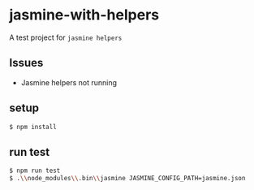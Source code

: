 # jasmine-with-helpers

A test project for `jasmine helpers`


## Issues
* Jasmine helpers not running


## setup

```bash
$ npm install
```

## run test

```bash
$ npm run test
$ .\\node_modules\\.bin\\jasmine JASMINE_CONFIG_PATH=jasmine.json
```